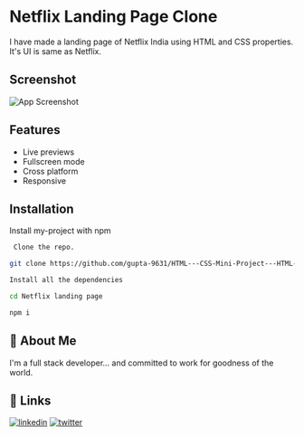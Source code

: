 # Netflix Landing Page Clone

I have made a landing page of Netflix India using HTML
and CSS properties.
It's UI is same as Netflix. 



## Screenshot

![App Screenshot](https://i.postimg.cc/3wvD34p5/Screenshot-988.png)



## Features

- Live previews
- Fullscreen mode
- Cross platform
- Responsive




## Installation

Install my-project with npm

```bash
 Clone the repo.

git clone https://github.com/gupta-9631/HTML---CSS-Mini-Project---HTML---CSS-Mini-Project---u3s0gc8i02jp.git

Install all the dependencies

cd Netflix landing page

npm i
```
    
## 🚀 About Me
I'm a full stack developer...
and  committed to work for goodness of the world.
## 🔗 Links
[![linkedin](https://img.shields.io/badge/linkedin-0A66C2?style=for-the-badge&logo=linkedin&logoColor=white)](https://www.linkedin.com/in/rahul-gupta-58b20b14b/)
[![twitter](https://img.shields.io/badge/twitter-1DA1F2?style=for-the-badge&logo=twitter&logoColor=white)](https://twitter.com/)

